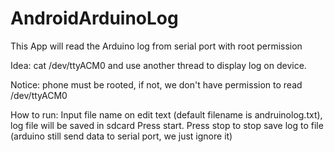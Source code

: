 AndroidArduinoLog
=================


This App will read the Arduino log from serial port with root permission

Idea: cat /dev/ttyACM0 and use another thread to display log on device.

Notice: phone must be rooted, if not, we don't have permission to read /dev/ttyACM0

How to run: Input file name on edit text (default filename is andruinolog.txt), log file will be saved in sdcard Press start. Press stop to stop save log to file (arduino still send data to serial port, we just ignore it)

